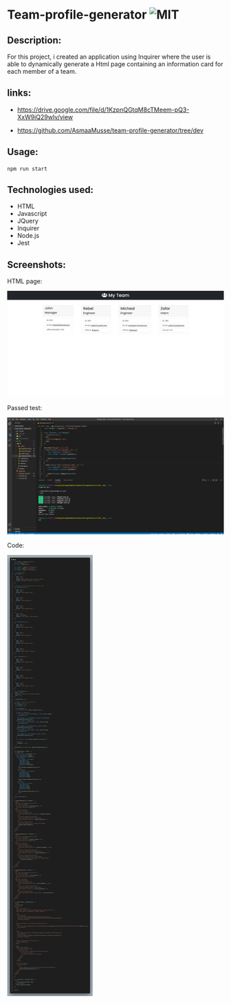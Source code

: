 # Team-profile-generator ![MIT](https://img.shields.io/static/v1?label=MIT&message=License&color=orange)

## Description:

For this project, i created an application using Inquirer where the user is able to dynamically generate a Html page containing an information card for each member of a team.

## links:

- https://drive.google.com/file/d/1KzpnQGtqM8cTMeem-pQ3-XxW9iQ29wIv/view

- https://github.com/AsmaaMusse/team-profile-generator/tree/dev

## Usage:
```
npm run start
```

## Technologies used:

- HTML
- Javascript
- JQuery
- Inquirer
- Node.js
- Jest

## Screenshots:

HTML page:

![generated_html.jpg](./src/images/generated_html.jpg)

Passed test:

![passed_test.png](./src/images/passed_tests.png)

Code:

![code.png](./src/images/code.png)
